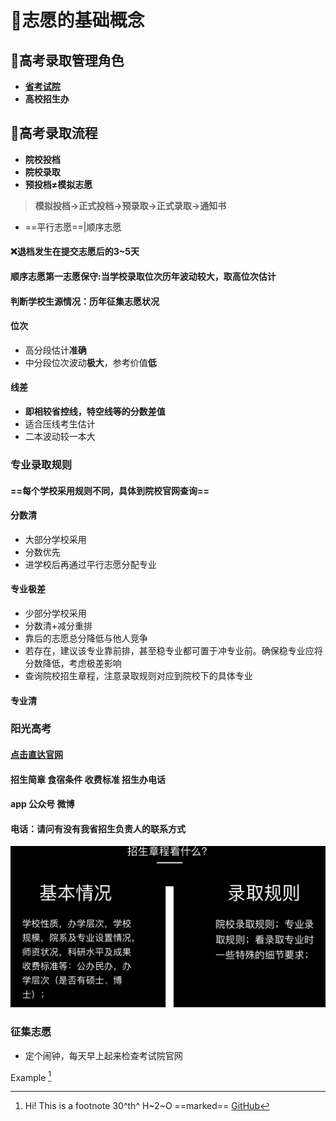 # :school:志愿的基础概念
## :man:高考录取管理角色
- **[省考试院](https://www.zjzs.net/col/col27/index.html)**
- **高校招生办**
## :bell:高考录取流程
- __院校投档__
- __院校录取__
- __预投档≠模拟志愿__
> __模拟投档->正式投档->预录取->正式录取->通知书__
- ==平行志愿==|顺序志愿
#### :x:退档发生在提交志愿后的3~5天
#### 顺序志愿第一志愿保守:当学校录取位次历年波动较大，取高位次估计
#### 判断学校生源情况：历年征集志愿状况
#### 位次
- 高分段估计**准确**
- 中分段位次波动**极大**，参考价值**低**
#### 线差
- __即相较省控线，特空线等的分数差值__
- 适合压线考生估计
- 二本波动较一本大
### 专业录取规则
#### ==每个学校采用规则不同，具体到院校官网查询==
#### 分数清
- 大部分学校采用
- 分数优先
- 进学校后再通过平行志愿分配专业
#### 专业极差
- 少部分学校采用
- 分数清+减分重排
- 靠后的志愿总分降低与他人竞争
- 若存在，建议该专业靠前排，甚至稳专业都可置于冲专业前。确保稳专业应将分数降低，考虑极差影响
- 查询院校招生章程，注意录取规则对应到院校下的具体专业
#### 专业清

### 阳光高考
#### [点击直达官网](https://gaokao.chsi.com.cn/zyck/)
#### 招生简章 食宿条件 收费标准 招生办电话
#### app 公众号 微博
#### 电话：请问有没有我省招生负责人的联系方式
![alt](./img/image1.png)
### 征集志愿
- 定个闹钟，每天早上起来检查考试院官网

Example [^1]
[^1]: Hi! This is a footnote
30^th^
H~2~O
==marked==
[GitHub](https://github.com)